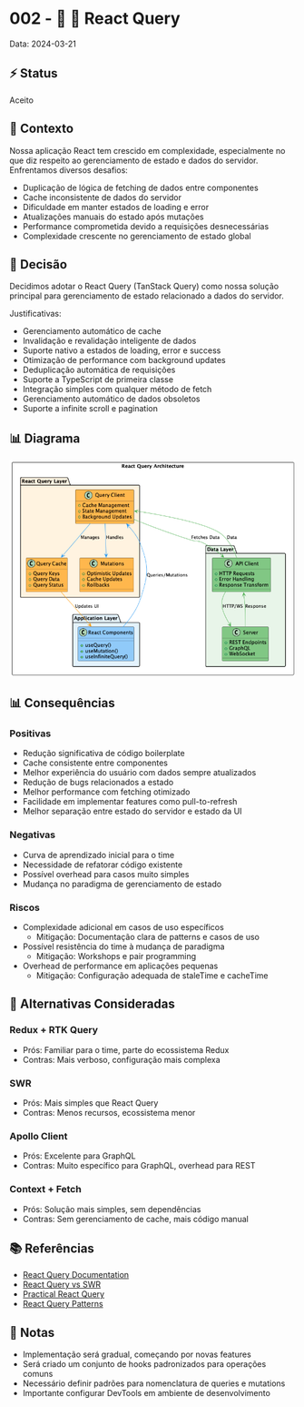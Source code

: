 # 002 - 📝 🔄 React Query

Data: 2024-03-21

## ⚡ Status

Aceito

## 🎯 Contexto

Nossa aplicação React tem crescido em complexidade, especialmente no que diz respeito ao gerenciamento de estado e dados do servidor. Enfrentamos diversos desafios:

- Duplicação de lógica de fetching de dados entre componentes
- Cache inconsistente de dados do servidor
- Dificuldade em manter estados de loading e error
- Atualizações manuais do estado após mutações
- Performance comprometida devido a requisições desnecessárias
- Complexidade crescente no gerenciamento de estado global

## 🔨 Decisão

Decidimos adotar o React Query (TanStack Query) como nossa solução principal para gerenciamento de estado relacionado a dados do servidor.

Justificativas:
- Gerenciamento automático de cache
- Invalidação e revalidação inteligente de dados
- Suporte nativo a estados de loading, error e success
- Otimização de performance com background updates
- Deduplicação automática de requisições
- Suporte a TypeScript de primeira classe
- Integração simples com qualquer método de fetch
- Gerenciamento automático de dados obsoletos
- Suporte a infinite scroll e pagination

## 📊 Diagrama

![Diagrama de Arquitetura React Query](diagrams/adr-002-react-query.png)

## 📊 Consequências

### Positivas

- Redução significativa de código boilerplate
- Cache consistente entre componentes
- Melhor experiência do usuário com dados sempre atualizados
- Redução de bugs relacionados a estado
- Melhor performance com fetching otimizado
- Facilidade em implementar features como pull-to-refresh
- Melhor separação entre estado do servidor e estado da UI

### Negativas

- Curva de aprendizado inicial para o time
- Necessidade de refatorar código existente
- Possível overhead para casos muito simples
- Mudança no paradigma de gerenciamento de estado

### Riscos

- Complexidade adicional em casos de uso específicos
  - Mitigação: Documentação clara de patterns e casos de uso
- Possível resistência do time à mudança de paradigma
  - Mitigação: Workshops e pair programming
- Overhead de performance em aplicações pequenas
  - Mitigação: Configuração adequada de staleTime e cacheTime

## 🔄 Alternativas Consideradas

### Redux + RTK Query
- Prós: Familiar para o time, parte do ecossistema Redux
- Contras: Mais verboso, configuração mais complexa

### SWR
- Prós: Mais simples que React Query
- Contras: Menos recursos, ecossistema menor

### Apollo Client
- Prós: Excelente para GraphQL
- Contras: Muito específico para GraphQL, overhead para REST

### Context + Fetch
- Prós: Solução mais simples, sem dependências
- Contras: Sem gerenciamento de cache, mais código manual

## 📚 Referências

- [React Query Documentation](https://tanstack.com/query/latest)
- [React Query vs SWR](https://tanstack.com/query/latest/docs/react/comparison)
- [Practical React Query](https://tkdodo.eu/blog/practical-react-query)
- [React Query Patterns](https://tkdodo.eu/blog/react-query-patterns)

## 📝 Notas

- Implementação será gradual, começando por novas features
- Será criado um conjunto de hooks padronizados para operações comuns
- Necessário definir padrões para nomenclatura de queries e mutations
- Importante configurar DevTools em ambiente de desenvolvimento 